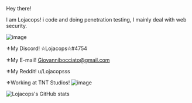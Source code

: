 Hey there! 

I am Lojacops! i code and doing penetration testing, I mainly deal with web security.

![image](https://user-images.githubusercontent.com/68278515/116513600-24408380-a8ca-11eb-827e-d06ed63cde49.png)

⚜My Discord! ⛥Lojacops⛥#4754

⚜My E-mail! Giovannibocciato@gmail.com

⚜My Reddit! u/Lojacopsss

⚜Working at TNT Studios! ![image](https://user-images.githubusercontent.com/68278515/114585830-56c06e80-9c84-11eb-8603-83012fbfe189.png)

![Lojacops's GitHub stats](https://github-readme-stats.vercel.app/api?username=Lojacops&show_icons=true&theme=onedark)

